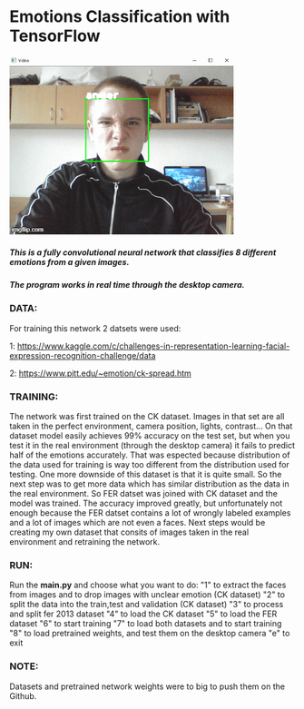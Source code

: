 # Emotions Classification with TensorFlow
![emotions](https://github.com/Data-Science-kosta/Emotions-classification-with-TensorFlow/blob/master/garbage/emocije.gif)
##### This is a fully convolutional neural network that classifies 8 different emotions from a given images.
##### The program works in real time through the desktop camera.
### DATA:
For training this network 2 datsets were used:

1: https://www.kaggle.com/c/challenges-in-representation-learning-facial-expression-recognition-challenge/data

2: https://www.pitt.edu/~emotion/ck-spread.htm
### TRAINING:
The network was first trained on the CK dataset. Images in that set are all taken in the perfect environment, camera position, lights, contrast... On that dataset model easily achieves 99% accuracy on the test set, but when you test it in the real environment (through the desktop camera) it fails to predict half of the emotions accurately. That was espected because distribution of the data used for training is way too different from the distribution used for testing. One more downside of this dataset is that it is quite small. So the next step was to get more data which has similar distribution as the data in the real environment. So FER datset was joined with CK dataset and the model was trained. The accuracy improved greatly, but unfortunately not enough because the FER datset contains a lot of wrongly labeled examples and a lot of images which are not even a faces. 
Next steps would be creating my own dataset that consits of images taken in the real environment and retraining the network.
### RUN:
Run the **main.py** and choose what you want to do:
"1" to extract the faces from images and to drop images with unclear emotion (CK dataset)
"2" to split the data into the train,test and validation (CK dataset)
"3" to process and split fer 2013 dataset
"4" to load the CK dataset
"5" to load the FER dataset
"6" to start training
"7" to load both datasets and to start training
"8" to load pretrained weights, and test them on the desktop camera
"e" to exit
### NOTE:
Datasets and pretrained network weights were to big to push them on the Github.
